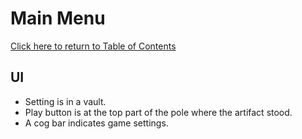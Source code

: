 # Main Menu
[Click here to return to Table of Contents](https://github.com/DragonMeme/CS302_Group7_Java/blob/master/README.md)
## UI
* Setting is in a vault.
* Play button is at the top part of the pole where the artifact stood.
* A cog bar indicates game settings.


